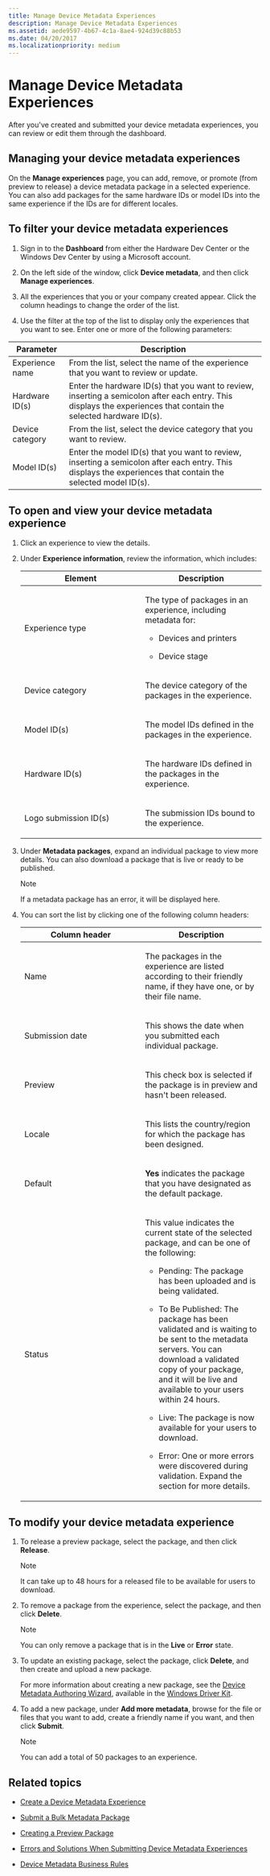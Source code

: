 ```yaml
---
title: Manage Device Metadata Experiences
description: Manage Device Metadata Experiences
ms.assetid: aede9597-4b67-4c1a-8ae4-924d39c88b53
ms.date: 04/20/2017
ms.localizationpriority: medium
---
```


# Manage Device Metadata Experiences

After you've created and submitted your device metadata experiences, you can review or edit them through the dashboard.

## Managing your device metadata experiences

On the **Manage experiences** page, you can add, remove, or promote (from preview to release) a device metadata package in a selected experience. You can also add packages for the same hardware IDs or model IDs into the same experience if the IDs are for different locales.

## To filter your device metadata experiences

1. Sign in to the **Dashboard** from either the Hardware Dev Center or the Windows Dev Center by using a Microsoft account.

2. On the left side of the window, click **Device metadata**, and then click **Manage experiences**.

3. All the experiences that you or your company created appear. Click the column headings to change the order of the list.

4. Use the filter at the top of the list to display only the experiences that you want to see. Enter one or more of the following parameters:

|Parameter|Description|
|---|---|
|Experience name|From the list, select the name of the experience that you want to review or update.|
|Hardware ID(s)|Enter the hardware ID(s) that you want to review, inserting a semicolon after each entry. This displays the experiences that contain the selected hardware ID(s).
|Device category|From the list, select the device category that you want to review.|
|Model ID(s)|Enter the model ID(s) that you want to review, inserting a semicolon after each entry. This displays the experiences that contain the selected model ID(s).|

## To open and view your device metadata experience

1. Click an experience to view the details.

2. Under **Experience information**, review the information, which includes:

    <table>
    <colgroup>
    <col width="50%" />
    <col width="50%" />
    </colgroup>
    <thead>
    <tr class="header">
    <th>Element</th>
    <th>Description</th>
    </tr>
    </thead>
    <tbody>
    <tr class="odd">
    <td><p>Experience type</p></td>
    <td><p>The type of packages in an experience, including metadata for:</p>
    <ul>
    <li><p>Devices and printers</p></li>
    <li><p>Device stage</p></li>
    </ul></td>
    </tr>
    <tr class="even">
    <td><p>Device category</p></td>
    <td><p>The device category of the packages in the experience.</p></td>
    </tr>
    <tr class="odd">
    <td><p>Model ID(s)</p></td>
    <td><p>The model IDs defined in the packages in the experience.</p></td>
    </tr>
    <tr class="even">
    <td><p>Hardware ID(s)</p></td>
    <td><p>The hardware IDs defined in the packages in the experience.</p></td>
    </tr>
    <tr class="odd">
    <td><p>Logo submission ID(s)</p></td>
    <td><p>The submission IDs bound to the experience.</p></td>
    </tr>
    </tbody>
    </table>

3. Under **Metadata packages**, expand an individual package to view more details. You can also download a package that is live or ready to be published.

    >[!NOTE]
    >If a metadata package has an error, it will be displayed here.

4. You can sort the list by clicking one of the following column headers:

    <table>
    <colgroup>
    <col width="50%" />
    <col width="50%" />
    </colgroup>
    <thead>
    <tr class="header">
    <th>Column header</th>
    <th>Description</th>
    </tr>
    </thead>
    <tbody>
    <tr class="odd">
    <td><p>Name</p></td>
    <td><p>The packages in the experience are listed according to their friendly name, if they have one, or by their file name.</p></td>
    </tr>
    <tr class="even">
    <td><p>Submission date</p></td>
    <td><p>This shows the date when you submitted each individual package.</p></td>
    </tr>
    <tr class="odd">
    <td><p>Preview</p></td>
    <td><p>This check box is selected if the package is in preview and hasn't been released.</p></td>
    </tr>
    <tr class="even">
    <td><p>Locale</p></td>
    <td><p>This lists the country/region for which the package has been designed.</p></td>
    </tr>
    <tr class="odd">
    <td><p>Default</p></td>
    <td><p><strong>Yes</strong> indicates the package that you have designated as the default package.</p></td>
    </tr>
    <tr class="even">
    <td><p>Status</p></td>
    <td><p>This value indicates the current state of the selected package, and can be one of the following:</p>
    <ul>
    <li><p>Pending: The package has been uploaded and is being validated.</p></li>
    <li><p>To Be Published: The package has been validated and is waiting to be sent to the metadata servers. You can download a validated copy of your package, and it will be live and available to your users within 24 hours.</p></li>
    <li><p>Live: The package is now available for your users to download.</p></li>
    <li><p>Error: One or more errors were discovered during validation. Expand the section for more details.</p></li>
    </ul></td>
    </tr>
    </tbody>
    </table>

## To modify your device metadata experience

1. To release a preview package, select the package, and then click **Release**.

    >[!NOTE]
    >It can take up to 48 hours for a released file to be available for users to download.

2. To remove a package from the experience, select the package, and then click **Delete**.

   >[!NOTE]
   >You can only remove a package that is in the **Live** or **Error** state.

3. To update an existing package, select the package, click **Delete**, and then create and upload a new package.

    For more information about creating a new package, see the [Device Metadata Authoring Wizard](https://docs.microsoft.com/windows-hardware/drivers/devtest/device-metadata-authoring-wizard-portal), available in the [Windows Driver Kit](https://docs.microsoft.com/windows-hardware/drivers/download-the-wdk).

4. To add a new package, under **Add more metadata**, browse for the file or files that you want to add, create a friendly name if you want, and then click **Submit**.

    >[!NOTE]
    >You can add a total of 50 packages to an experience.

## Related topics

- [Create a Device Metadata Experience](create-a-device-metadata-experience.md)

- [Submit a Bulk Metadata Package](submit-a-bulk-metadata-package.md)

- [Creating a Preview Package](creating-a-preview-package.md)

- [Errors and Solutions When Submitting Device Metadata Experiences](errors-and-solutions-when-submitting-device-metadata-experiences.md)

- [Device Metadata Business Rules](device-metadata-business-rules.md)
